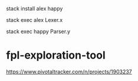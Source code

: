 stack install alex happy

stack exec alex Lexer.x

stack exec happy Parser.y

# fpl-exploration-tool

https://www.pivotaltracker.com/n/projects/1903237
